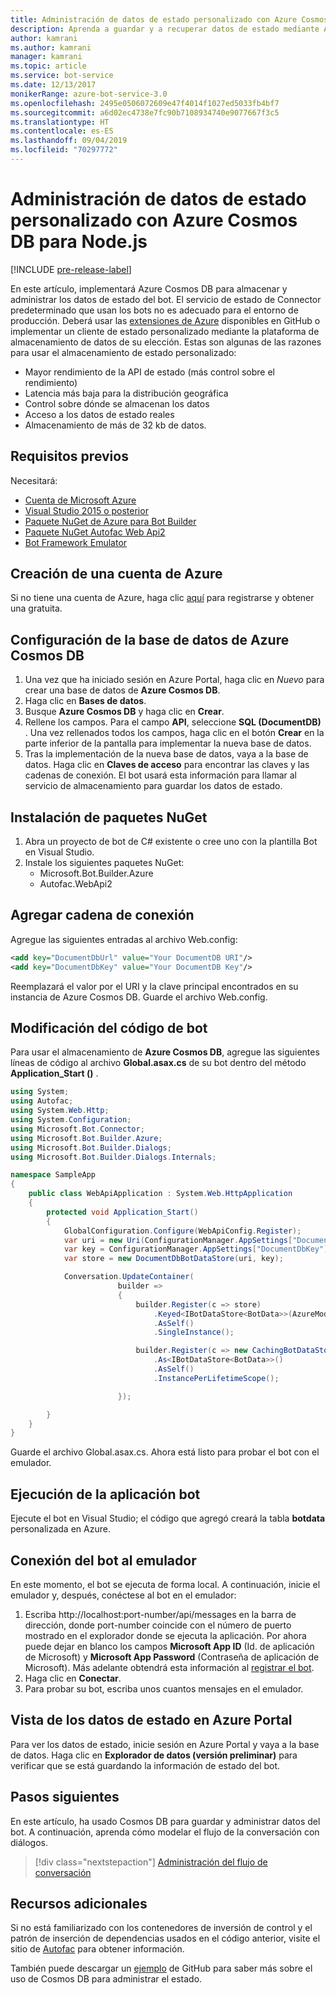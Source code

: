 ```yaml
---
title: Administración de datos de estado personalizado con Azure Cosmos DB | Microsoft Docs
description: Aprenda a guardar y a recuperar datos de estado mediante Azure Cosmos DB con Bot Framework SDK para .NET
author: kamrani
ms.author: kamrani
manager: kamrani
ms.topic: article
ms.service: bot-service
ms.date: 12/13/2017
monikerRange: azure-bot-service-3.0
ms.openlocfilehash: 2495e0506072609e47f4014f1027ed5033fb4bf7
ms.sourcegitcommit: a6d02ec4738e7fc90b7108934740e9077667f3c5
ms.translationtype: HT
ms.contentlocale: es-ES
ms.lasthandoff: 09/04/2019
ms.locfileid: "70297772"
---
```

# <a name="manage-custom-state-data-with-azure-cosmos-db-for-net"></a>Administración de datos de estado personalizado con Azure Cosmos DB para Node.js

[!INCLUDE [pre-release-label](../includes/pre-release-label-v3.md)]

En este artículo, implementará Azure Cosmos DB para almacenar y administrar los datos de estado del bot. El servicio de estado de Connector predeterminado que usan los bots no es adecuado para el entorno de producción. Deberá usar las [extensiones de Azure](https://github.com/Microsoft/BotBuilder-Azure) disponibles en GitHub o implementar un cliente de estado personalizado mediante la plataforma de almacenamiento de datos de su elección. Estas son algunas de las razones para usar el almacenamiento de estado personalizado:
 - Mayor rendimiento de la API de estado (más control sobre el rendimiento)
 - Latencia más baja para la distribución geográfica
 - Control sobre dónde se almacenan los datos
 - Acceso a los datos de estado reales
 - Almacenamiento de más de 32 kb de datos.
 
## <a name="prerequisites"></a>Requisitos previos
Necesitará:
 - [Cuenta de Microsoft Azure](https://azure.microsoft.com/free/)
 - [Visual Studio 2015 o posterior](https://www.visualstudio.com/)
 - [Paquete NuGet de Azure para Bot Builder](https://www.nuget.org/packages/Microsoft.Bot.Builder.Azure/)
 - [Paquete NuGet Autofac Web Api2](https://www.nuget.org/packages/Autofac.WebApi2/)
 - [Bot Framework Emulator](~/bot-service-debug-emulator.md)
 
## <a name="create-azure-account"></a>Creación de una cuenta de Azure
Si no tiene una cuenta de Azure, haga clic [aquí](https://azure.microsoft.com/free/) para registrarse y obtener una gratuita.

## <a name="set-up-the-azure-cosmos-db-database"></a>Configuración de la base de datos de Azure Cosmos DB
1. Una vez que ha iniciado sesión en Azure Portal, haga clic en *Nuevo* para crear una base de datos de **Azure Cosmos DB**. 
2. Haga clic en **Bases de datos**. 
3. Busque **Azure Cosmos DB** y haga clic en **Crear**.
4. Rellene los campos. Para el campo **API**, seleccione **SQL (DocumentDB)** . Una vez rellenados todos los campos, haga clic en el botón **Crear** en la parte inferior de la pantalla para implementar la nueva base de datos. 
5. Tras la implementación de la nueva base de datos, vaya a la base de datos. Haga clic en **Claves de acceso** para encontrar las claves y las cadenas de conexión. El bot usará esta información para llamar al servicio de almacenamiento para guardar los datos de estado.

## <a name="install-nuget-packages"></a>Instalación de paquetes NuGet
1. Abra un proyecto de bot de C# existente o cree uno con la plantilla Bot en Visual Studio. 
2. Instale los siguientes paquetes NuGet:
   - Microsoft.Bot.Builder.Azure
   - Autofac.WebApi2

## <a name="add-connection-string"></a>Agregar cadena de conexión 
Agregue las siguientes entradas al archivo Web.config:
```XML
<add key="DocumentDbUrl" value="Your DocumentDB URI"/>
<add key="DocumentDbKey" value="Your DocumentDB Key"/>
```
Reemplazará el valor por el URI y la clave principal encontrados en su instancia de Azure Cosmos DB. Guarde el archivo Web.config.

## <a name="modify-your-bot-code"></a>Modificación del código de bot
Para usar el almacenamiento de **Azure Cosmos DB**, agregue las siguientes líneas de código al archivo **Global.asax.cs** de su bot dentro del método **Application_Start ()** .

```cs
using System;
using Autofac;
using System.Web.Http;
using System.Configuration;
using Microsoft.Bot.Connector;
using Microsoft.Bot.Builder.Azure;
using Microsoft.Bot.Builder.Dialogs;
using Microsoft.Bot.Builder.Dialogs.Internals;

namespace SampleApp
{
    public class WebApiApplication : System.Web.HttpApplication
    {
        protected void Application_Start()
        {
            GlobalConfiguration.Configure(WebApiConfig.Register);
            var uri = new Uri(ConfigurationManager.AppSettings["DocumentDbUrl"]);
            var key = ConfigurationManager.AppSettings["DocumentDbKey"];
            var store = new DocumentDbBotDataStore(uri, key);

            Conversation.UpdateContainer(
                        builder =>
                        {
                            builder.Register(c => store)
                                .Keyed<IBotDataStore<BotData>>(AzureModule.Key_DataStore)
                                .AsSelf()
                                .SingleInstance();

                            builder.Register(c => new CachingBotDataStore(store, CachingBotDataStoreConsistencyPolicy.ETagBasedConsistency))
                                .As<IBotDataStore<BotData>>()
                                .AsSelf()
                                .InstancePerLifetimeScope();

                        });

        }
    }
}
```

Guarde el archivo Global.asax.cs. Ahora está listo para probar el bot con el emulador.

## <a name="run-your-bot-app"></a>Ejecución de la aplicación bot
Ejecute el bot en Visual Studio; el código que agregó creará la tabla **botdata** personalizada en Azure.

## <a name="connect-your-bot-to-the-emulator"></a>Conexión del bot al emulador
En este momento, el bot se ejecuta de forma local. A continuación, inicie el emulador y, después, conéctese al bot en el emulador:
1. Escriba http://localhost:port-number/api/messages en la barra de dirección, donde port-number coincide con el número de puerto mostrado en el explorador donde se ejecuta la aplicación. Por ahora puede dejar en blanco los campos <strong>Microsoft App ID</strong> (Id. de aplicación de Microsoft) y <strong>Microsoft App Password</strong> (Contraseña de aplicación de Microsoft). Más adelante obtendrá esta información al [registrar el bot](~/bot-service-quickstart-registration.md).
2. Haga clic en **Conectar**. 
3. Para probar su bot, escriba unos cuantos mensajes en el emulador. 

## <a name="view-state-data-on-azure-portal"></a>Vista de los datos de estado en Azure Portal
Para ver los datos de estado, inicie sesión en Azure Portal y vaya a la base de datos. Haga clic en **Explorador de datos (versión preliminar)** para verificar que se está guardando la información de estado del bot. 

## <a name="next-steps"></a>Pasos siguientes
En este artículo, ha usado Cosmos DB para guardar y administrar datos del bot. A continuación, aprenda cómo modelar el flujo de la conversación con diálogos.

> [!div class="nextstepaction"]
> [Administración del flujo de conversación](bot-builder-dotnet-manage-conversation-flow.md)

## <a name="additional-resources"></a>Recursos adicionales
Si no está familiarizado con los contenedores de inversión de control y el patrón de inserción de dependencias usados en el código anterior, visite el sitio de [Autofac](http://autofac.readthedocs.io/en/latest/) para obtener información. 

También puede descargar un [ejemplo](https://github.com/Microsoft/BotBuilder-Azure/tree/master/CSharp/Samples/DocumentDb) de GitHub para saber más sobre el uso de Cosmos DB para administrar el estado. 
